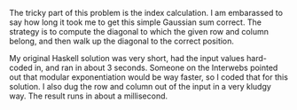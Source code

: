 The tricky part of this problem is the index calculation. I
am embarassed to say how long it took me to get this simple
Gaussian sum correct. The strategy is to compute the
diagonal to which the given row and column belong, and then
walk up the diagonal to the correct position.

My original Haskell solution was very short, had the input
values hard-coded in, and ran in about 3 seconds. Someone on
the Interwebs pointed out that modular exponentiation would
be way faster, so I coded that for this solution. I also dug
the row and column out of the input in a very kludgy
way. The result runs in about a millisecond.
